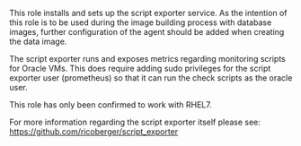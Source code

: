 This role installs and sets up the script exporter service. As the intention of this role is to be used during the image building process with database images, further configuration of the agent should be added when creating the data image.

The script exporter runs and exposes metrics regarding monitoring scripts for Oracle VMs. This does require adding sudo privileges for the script exporter user (prometheus) so that it can run the check scripts as the oracle user.

This role has only been confirmed to work with RHEL7.

For more information regarding the script exporter itself please see: https://github.com/ricoberger/script_exporter
